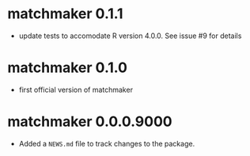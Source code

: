 # matchmaker 0.1.1

* update tests to accomodate R version 4.0.0. See issue #9 for details

# matchmaker 0.1.0

* first official version of matchmaker

# matchmaker 0.0.0.9000

* Added a `NEWS.md` file to track changes to the package.
